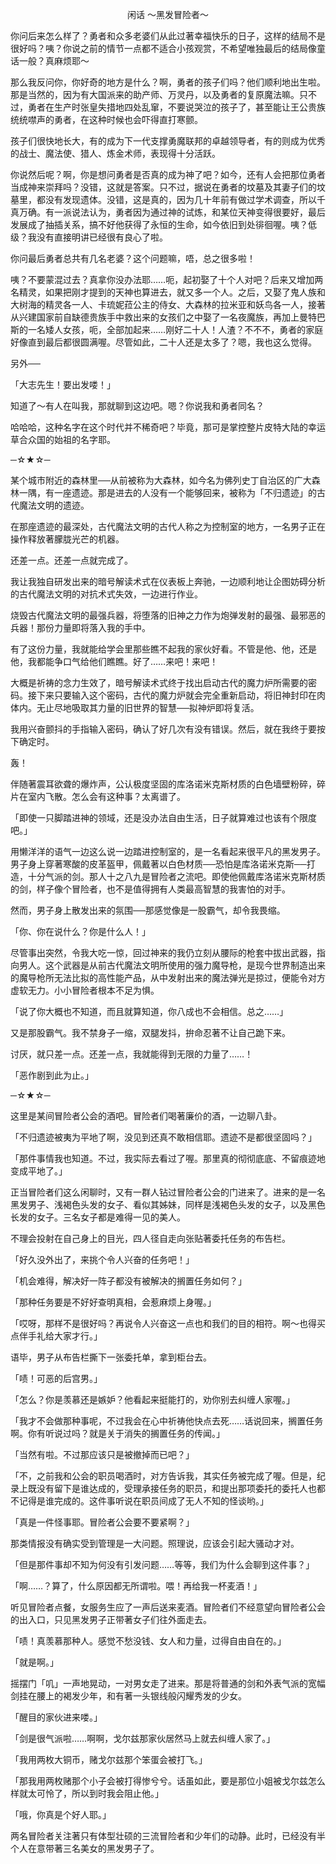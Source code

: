 <p align="center">闲话 ～黑发冒险者～</p>

你问后来怎么样了？勇者和众多老婆们从此过著幸福快乐的日子，这样的结局不是很好吗？咦？你说之前的情节一点都不适合小孩观赏，不希望唯独最后的结局像童话一般？真麻烦耶～

那么我反问你，你好奇的地方是什么？啊，勇者的孩子们吗？他们顺利地出生啦。那是当然的，因为有大国派来的助产师、万灵丹，以及勇者的复原魔法嘛。只不过，勇者在生产时张皇失措地四处乱窜，不要说哭泣的孩子了，甚至能让王公贵族统统噤声的勇者，在这种时候也会吓得直打寒颤。

孩子们很快地长大，有的成为下一代支撑勇魔联邦的卓越领导者，有的则成为优秀的战士、魔法使、猎人、炼金术师，表现得十分活跃。

你说然后呢？啊，你是想问勇者是否真的成为神了吧？如今，还有人会把那位勇者当成神来崇拜吗？没错，这就是答案。只不过，据说在勇者的坟墓及其妻子们的坟墓里，都没有发现遗体。没错，这是真的，因为几十年前有做过学术调查，所以千真万确。有一派说法认为，勇者因为通过神的试炼，和某位天神变得很要好，最后发展成了抽插关系，搞不好他获得了永恒的生命，如今依旧到处徘徊喔。咦？低级？我没有直接明讲已经很有良心了啦。

你问最后勇者总共有几名老婆？这个问题嘛，唔，总之很多啦！

咦？不要蒙混过去？真拿你没办法耶……呃，起初娶了十个人对吧？后来又增加两名精灵，如果把刚才提到的天神也算进去，就又多一个人。之后，又娶了鬼人族和大树海的精灵各一人、卡琉妮菈公主的侍女、大森林的拉米亚和妖鸟各一人，接著从兴建国家前自缺德贵族手中救出来的女孩们之中娶了一名夜魔族，再加上曼特巴斯的一名矮人女孩，呃，全部加起来……刚好二十人！人渣？不不不，勇者的家庭好像直到最后都很圆满喔。尽管如此，二十人还是太多了？嗯，我也这么觉得。

另外──

「大志先生！要出发喽！」

知道了～有人在叫我，那就聊到这边吧。嗯？你说我和勇者同名？

哈哈哈，这种名字在这个时代并不稀奇吧？毕竟，那可是掌控整片皮特大陆的幸运草合众国的始祖的名字耶。

─☆★☆─

某个城市附近的森林里──从前被称为大森林，如今名为佛列史丁自治区的广大森林一隅，有一座遗迹。那是进去的人没有一个能够回来，被称为「不归遗迹」的古代魔法文明的遗迹。

在那座遗迹的最深处，古代魔法文明的古代人称之为控制室的地方，一名男子正在操作释放著朦胧光芒的机器。

还差一点。还差一点就完成了。

我让我独自研发出来的暗号解读术式在仪表板上奔驰，一边顺利地让企图妨碍分析的古代魔法文明的对抗术式失效，一边进行作业。

烧毁古代魔法文明的最强兵器，将堕落的旧神之力作为炮弹发射的最强、最邪恶的兵器！那份力量即将落入我的手中。

有了这份力量，我就能给学会里那些瞧不起我的家伙好看。不管是他、他，还是他，我都能争口气给他们瞧瞧。好了……来吧！来吧！

大概是祈祷的念力生效了，暗号解读术式终于找出启动古代的魔力炉所需要的密码。接下来只要输入这个密码，古代的魔力炉就会完全重新启动，将旧神封印在肉体内。无止尽地吸取其力量的旧世界的智慧──拟神炉即将复活。

我用兴奋颤抖的手指输入密码，确认了好几次有没有错误。然后，就在我终于要按下确定时。

轰！

伴随著震耳欲聋的爆炸声，公认极度坚固的库洛诺米克斯材质的白色墙壁粉碎，碎片在室内飞散。怎么会有这种事？太离谱了。

「即使一只脚踏进神的领域，还是没办法自由生活，日子就算难过也该有个限度吧。」

用懒洋洋的语气一边这么说一边踏进控制室的，是一名看起来很平凡的黑发男子。男子身上穿著寒酸的皮革盔甲，佩戴著以白色材质──恐怕是库洛诺米克斯──打造，十分气派的剑。那人十之八九是冒险者之流吧。即使他佩戴库洛诺米克斯材质的剑，样子像个冒险者，也不是值得拥有人类最高智慧的我害怕的对手。

然而，男子身上散发出来的氛围──那感觉像是一股霸气，却令我畏缩。

「你、你在说什么？你是什么人！」

尽管事出突然，令我大吃一惊，回过神来的我仍立刻从腰际的枪套中拔出武器，指向男人。这个武器是从前古代魔法文明所使用的强力魔导枪，是现今世界制造出来的魔导枪所无法比拟的高性能产品，从中发射出来的魔法弹光是掠过，便能令对方虚软无力。小小冒险者根本不足为惧。

「说了你大概也不知道，而且就算知道，你八成也不会相信。总之……」

又是那股霸气。我不禁身子一缩，双腿发抖，拚命忍著不让自己跪下来。

讨厌，就只差一点。还差一点，我就能得到无限的力量了……！

「恶作剧到此为止。」

─☆★☆─

这里是某间冒险者公会的酒吧。冒险者们喝著廉价的酒，一边聊八卦。

「不归遗迹被夷为平地了啊，没见到还真不敢相信耶。遗迹不是都很坚固吗？」

「那件事情我也知道。不过，我实际去看过了喔。那里真的彻彻底底、不留痕迹地变成平地了。」

正当冒险者们这么闲聊时，又有一群人钻过冒险者公会的门进来了。进来的是一名黑发男子、浅褐色头发的女子、看似其姊妹，同样是浅褐色头发的女子，以及黑色长发的女子。三名女子都是难得一见的美人。

不理会投射在自己身上的目光，四人径自走向张贴著委托任务的布告栏。

「好久没外出了，来挑个令人兴奋的任务吧！」

「机会难得，解决好一阵子都没有被解决的搁置任务如何？」

「那种任务要是不好好查明真相，会惹麻烦上身喔。」

「哎呀，那样不是很好吗？再说令人兴奋这一点也和我们的目的相符。啊～也得买点伴手礼给大家才行。」

语毕，男子从布告栏撕下一张委托单，拿到柜台去。

「啧！可恶的后宫男。」

「怎么？你是羡慕还是嫉妒？他看起来挺能打的，劝你别去纠缠人家喔。」

「我才不会做那种事呢，不过我会在心中祈祷他快点去死……话说回来，搁置任务啊。你有听说过吗？就是关于消失的搁置任务的传闻。」

「当然有啦。不过那应该只是被撤掉而已吧？」

「不，之前我和公会的职员喝酒时，对方告诉我，其实任务被完成了喔。但是，纪录上既没有留下是谁达成的，受理承接任务的职员，和提出那项委托的委托人也都不记得是谁完成的。这件事听说在职员间成了无人不知的怪谈哟。」

「真是一件怪事耶。冒险者公会要不要紧啊？」

那类情报没有确实受到管理是一大问题。照理说，应该会引起大骚动才对。

「但是那件事却不知为何没有引发问题……等等，我们为什么会聊到这件事？」

「啊……？算了，什么原因都无所谓啦。喂！再给我一杯麦酒！」

听见冒险者点餐，女服务生应了一声后送来麦酒。冒险者们不经意望向冒险者公会的出入口，只见黑发男子正带著女子们往外面走去。

「啧！真羡慕那种人。感觉不愁没钱、女人和力量，过得自由自在的。」

「就是啊。」

摇摆门「叽」一声地晃动，一对男女走了进来。那是将普通的剑和外表气派的宽幅剑挂在腰上的褐发少年，和有著一头银线般闪耀秀发的少女。

「醒目的家伙进来喽。」

「剑是很气派啦……啊啊，戈尔兹那家伙居然马上就去纠缠人家了。」

「我用两枚大铜币，赌戈尔兹那个笨蛋会被打飞。」

「那我用两枚赌那个小子会被打得惨兮兮。话虽如此，要是那位小姐被戈尔兹怎么样就太可怜了，所以到时我会阻止他。」

「哦，你真是个好人耶。」

两名冒险者关注著只有体型壮硕的三流冒险者和少年们的动静。此时，已经没有半个人在意带著三名美女的黑发男子了。

